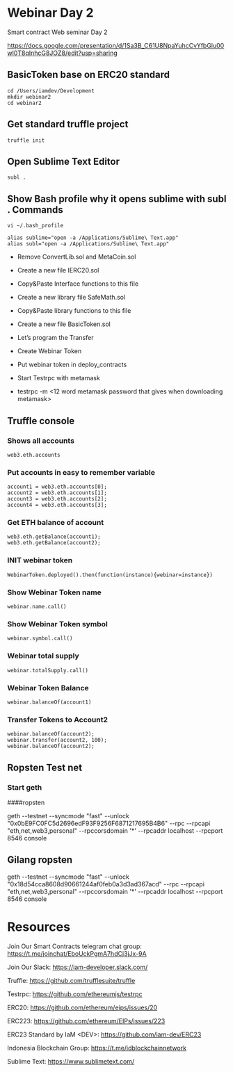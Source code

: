 # Webinar Day 2
Smart contract Web seminar Day 2

https://docs.google.com/presentation/d/1Sa3B_C61U8NpaYuhcCvYfbGlu00wl0T8qInhcG8JOZ8/edit?usp=sharing



## BasicToken base on ERC20 standard
```
cd /Users/iamdev/Development
mkdir webinar2
cd webinar2
```

## Get standard truffle project
```
truffle init
```

## Open Sublime Text Editor
```
subl .
```

## Show Bash profile why it opens sublime with subl . Commands
```
vi ~/.bash_profile
```

```
alias sublime="open -a /Applications/Sublime\ Text.app"
alias subl="open -a /Applications/Sublime\ Text.app"
```


- Remove ConvertLib.sol and MetaCoin.sol
- Create a new file IERC20.sol
- Copy&Paste Interface functions to this file
- Create a new library file SafeMath.sol
- Copy&Paste library functions to this file
- Create a new file BasicToken.sol
- Let’s program the Transfer

- Create Webinar Token
- Put webinar token in deploy_contracts

- Start Testrpc with metamask
- testrpc -m <12 word metamask password that gives when downloading metamask>

## Truffle console

### Shows all accounts
```
web3.eth.accounts
```

### Put accounts in easy to remember variable
```
account1 = web3.eth.accounts[0];
account2 = web3.eth.accounts[1];
account3 = web3.eth.accounts[2];
account4 = web3.eth.accounts[3];
```

### Get ETH balance of account
```
web3.eth.getBalance(account1);
web3.eth.getBalance(account2);
```

### INIT webinar token
```
WebinarToken.deployed().then(function(instance){webinar=instance})
```

### Show Webinar Token name
```
webinar.name.call()
```

### Show Webinar Token symbol
```
webinar.symbol.call()
```

### Webinar total supply
```
webinar.totalSupply.call()
```

### Webinar Token Balance
```
webinar.balanceOf(account1)
```

### Transfer Tokens to Account2
```
webinar.balanceOf(account2);
webinar.transfer(account2, 100);
webinar.balanceOf(account2);
```

## Ropsten Test net

### Start geth
####ropsten

geth --testnet --syncmode "fast" --unlock "0x0bE9FC0FC5d2696edF93F9256F6871217695B4B6" --rpc --rpcapi "eth,net,web3,personal" --rpccorsdomain '*' --rpcaddr localhost --rpcport 8546 console
## Gilang ropsten
geth --testnet --syncmode "fast" --unlock "0x18d54cca8608d90661244af0feb0a3d3ad367acd" --rpc --rpcapi "eth,net,web3,personal" --rpccorsdomain '*' --rpcaddr localhost --rpcport 8546 console


# Resources
Join Our Smart Contracts telegram chat group: 
https://t.me/joinchat/EboUckPgmA7hdCj3jJx-9A

Join Our Slack:
https://iam-developer.slack.com/

Truffle:
https://github.com/trufflesuite/truffle

Testrpc:
https://github.com/ethereumjs/testrpc


ERC20:
https://github.com/ethereum/eips/issues/20

ERC223: 
https://github.com/ethereum/EIPs/issues/223

ERC23 Standard by IaM &lt;DEV&gt;:
https://github.com/iam-dev/ERC23

Indonesia Blockchain Group:
https://t.me/idblockchainnetwork

Sublime Text:
https://www.sublimetext.com/
